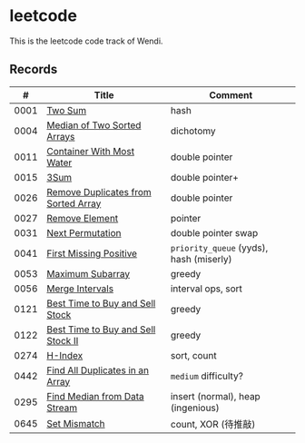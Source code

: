 # leetcode

This is the leetcode code track of Wendi.

## Records

| # | Title | Comment |
|---| ----- | ------- |
|0001|[Two Sum](https://leetcode-cn.com/problems/two-sum/)|hash
|0004|[Median of Two Sorted Arrays](https://leetcode-cn.com/problems/median-of-two-sorted-arrays/)|dichotomy
|0011|[Container With Most Water](https://leetcode-cn.com/problems/container-with-most-water/)|double pointer
|0015|[3Sum](https://leetcode-cn.com/problems/3sum/)|double pointer+
|0026|[Remove Duplicates from Sorted Array](https://leetcode-cn.com/problems/remove-duplicates-from-sorted-array/)|double pointer
|0027|[Remove Element](https://leetcode-cn.com/problems/remove-element/)|pointer
|0031|[Next Permutation](https://leetcode-cn.com/problems/next-permutation/)|double pointer swap
|0041|[First Missing Positive](https://leetcode-cn.com/problems/first-missing-positive/)|`priority_queue` (yyds), hash (miserly)
|0053|[Maximum Subarray](https://leetcode-cn.com/problems/maximum-subarray/)|greedy
|0056|[Merge Intervals](https://leetcode-cn.com/problems/merge-intervals/)|interval ops, sort
|0121|[Best Time to Buy and Sell Stock](https://leetcode-cn.com/problems/best-time-to-buy-and-sell-stock/)|greedy
|0122|[Best Time to Buy and Sell Stock II](https://leetcode-cn.com/problems/best-time-to-buy-and-sell-stock-ii/)|greedy
|0274|[H-Index](https://leetcode-cn.com/problems/h-index/)|sort, count
|0442|[Find All Duplicates in an Array](https://leetcode-cn.com/problems/find-all-duplicates-in-an-array/)|`medium` difficulty?
|0295|[Find Median from Data Stream](https://leetcode-cn.com/problems/find-median-from-data-stream/)|insert (normal), heap (ingenious)
|0645|[Set Mismatch](https://leetcode-cn.com/problems/set-mismatch/)|count, XOR (待推敲)
